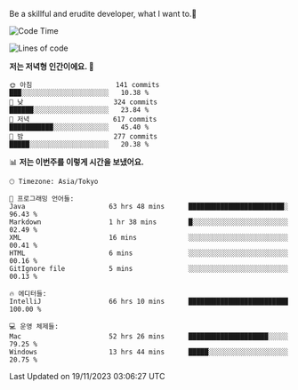 Be a skillful and erudite developer, what I want to.👶

<!--START_SECTION:waka-->
![Code Time](http://img.shields.io/badge/Code%20Time-177%20hrs%2041%20mins-blue)

![Lines of code](https://img.shields.io/badge/%EC%A0%80%EB%8A%94%20%EC%97%AC%ED%83%9C%EA%B9%8C%EC%A7%80%20-733.4%20thousand%20%EC%A4%84%EC%9D%98%20%EC%BD%94%EB%93%9C%EB%A5%BC%20%EC%9E%91%EC%84%B1%ED%96%88%EC%96%B4%EC%9A%94.-blue)

**저는 저녁형 인간이에요. 🦉** 

```text
🌞 아침                     141 commits         ███░░░░░░░░░░░░░░░░░░░░░░   10.38 % 
🌆 낮　                     324 commits         ██████░░░░░░░░░░░░░░░░░░░   23.84 % 
🌃 저녁                     617 commits         ███████████░░░░░░░░░░░░░░   45.40 % 
🌙 밤　                     277 commits         █████░░░░░░░░░░░░░░░░░░░░   20.38 % 
```


📊 **저는 이번주를 이렇게 시간을 보냈어요.** 

```text
🕑︎ Timezone: Asia/Tokyo

💬 프로그래밍 언어들: 
Java                     63 hrs 48 mins      ████████████████████████░   96.43 % 
Markdown                 1 hr 38 mins        █░░░░░░░░░░░░░░░░░░░░░░░░   02.49 % 
XML                      16 mins             ░░░░░░░░░░░░░░░░░░░░░░░░░   00.41 % 
HTML                     6 mins              ░░░░░░░░░░░░░░░░░░░░░░░░░   00.16 % 
GitIgnore file           5 mins              ░░░░░░░░░░░░░░░░░░░░░░░░░   00.13 % 

🔥 에디터들: 
IntelliJ                 66 hrs 10 mins      █████████████████████████   100.00 % 

💻 운영 체제들: 
Mac                      52 hrs 26 mins      ████████████████████░░░░░   79.25 % 
Windows                  13 hrs 44 mins      █████░░░░░░░░░░░░░░░░░░░░   20.75 % 
```


 Last Updated on 19/11/2023 03:06:27 UTC
<!--END_SECTION:waka-->
